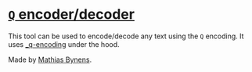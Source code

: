 # [`Q` encoder/decoder](http://mothereff.in/q)

This tool can be used to encode/decode any text using the `Q` encoding. It uses [_q-encoding](http://mths.be/q) under the hood.

Made by [Mathias Bynens](http://mathiasbynens.be/).
